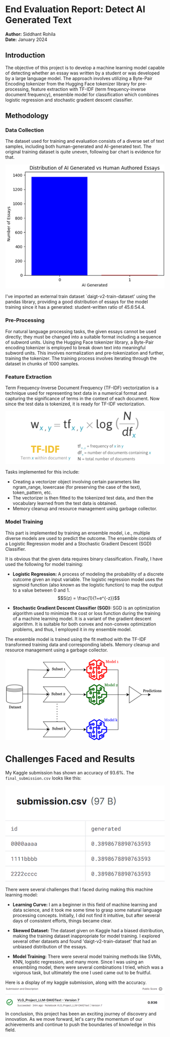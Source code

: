 # End Evaluation Report: Detect AI Generated Text

**Author:** Siddhant Rohila  
**Date:** January 2024

## Introduction
The objective of this project is to develop a machine learning model capable of detecting whether an essay was written by a student or was developed by a large language model. The approach involves utilizing a Byte-Pair Encoding tokenizer from the Hugging Face tokenizer library for pre-processing, feature extraction with TF-IDF (term frequency-inverse document frequency), ensemble model for classification which combines logistic regression and stochastic gradient descent classifier.

## Methodology
### Data Collection
The dataset used for training and evaluation consists of a diverse set of text samples, including both human-generated and AI-generated text. The original training dataset is quite uneven, following bar chart is evidence for that.

![Data Distribution](Data_set_graph.png)

I've imported an external train dataset `daigt-v2-train-dataset' using the pandas library, providing a good distribution of essays for the model training since it has a generated: student-written ratio of 45.6:54.4.

### Pre-Processing
For natural language processing tasks, the given essays cannot be used directly; they must be changed into a suitable format including a sequence of subword units. Using the Hugging Face tokenizer library, a Byte-Pair encoding tokenizer is employed to break down text into meaningful subword units. This involves normalization and pre-tokenization and further, training the tokenizer. The training process involves iterating through the dataset in chunks of 1000 samples.

### Feature Extraction
Term Frequency-Inverse Document Frequency (TF-IDF) vectorization is a technique used for representing text data in a numerical format and capturing the significance of terms in the context of each document. Now since the test data is tokenized, it is ready for TF-IDF vectorization.

![TF-IDF Vectorization](tfdif.png)

Tasks implemented for this include:
- Creating a vectorizer object involving certain parameters like ngram_range, lowercase (for preserving the case of the text), token_pattern, etc.
- The vectorizer is then fitted to the tokenized test data, and then the vocabulary learned from the test data is obtained.
- Memory cleanup and resource management using garbage collector.

### Model Training
This part is implemented by training an ensemble model, i.e., multiple diverse models are used to predict the outcome. The ensemble consists of a Logistic Regression model and a Stochastic Gradient Descent (SGD) Classifier.

It is obvious that the given data requires binary classification. Finally, I have used the following for model training:

- **Logistic Regression:** A process of modeling the probability of a discrete outcome given an input variable. The logistic regression model uses the sigmoid function (also known as the logistic function) to map the output to a value between 0 and 1.
$$S(z) = \frac{1}{1+e^{-z}}$$

- **Stochastic Gradient Descent Classifier (SGD):** SGD is an optimization algorithm used to minimize the cost or loss function during the training of a machine learning model. It is a variant of the gradient descent algorithm. It is suitable for both convex and non-convex optimization problems, and thus, I employed it in my ensemble model.

The ensemble model is trained using the fit method with the TF-IDF transformed training data and corresponding labels. Memory cleanup and resource management using a garbage collector.

![Ensemble Models](ensemble_models.png)

# Challenges Faced and Results

My Kaggle submission has shown an accuracy of 93.6%. The `final_submission.csv` looks like this:

![Submission Screenshot](submission.png)

There were several challenges that I faced during making this machine learning model:

- **Learning Curve:** I am a beginner in this field of machine learning and data science, and it took me some time to grasp some natural language processing concepts. Initially, I did not find it intuitive, but after several days of consistent efforts, things became clear.

- **Skewed Dataset:** The dataset given on Kaggle had a biased distribution, making the training dataset inappropriate for model training. I explored several other datasets and found 'daigt-v2-train-dataset' that had an unbiased distribution of the essays.

- **Model Training:** There were several model training methods like SVMs, KNN, logistic regression, and many more. Since I was using an ensembling model, there were several combinations I tried, which was a vigorous task, but ultimately the one I used came out to be fruitful.

Here is a display of my kaggle submission, along with the accuracy.
![acc Screenshot](Accuracy.png)
In conclusion, this project has been an exciting journey of discovery and innovation. As we move forward, let's carry the momentum of our achievements and continue to push the boundaries of knowledge in this field.

